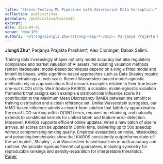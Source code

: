 ```yaml
---
title: "Stress-Testing ML Pipelines with Adversarial Data Corruption."
collection: publications
permalink: /publication/kairos25
excerpt: ''
date: 2025-09-01
venue: 'NeurIPS'
authors: '<strong>Jiongli Zhu</strong><sup>*</sup>, Parjanya Prajakta Prashant<sup>*</sup>, Alex Cloninger, Babak Salimi'
---
```

**Jiongli Zhu**\*, Parjanya Prajakta Prashant\*, Alex Cloninger, Babak Salimi.<br>

<font size=2>Training data increasingly shapes not only model accuracy but also regulatory compliance and market valuation of AI assets. Yet existing valuation methods remain inadequate: model-based techniques depend on a single fitted model and inherit its biases, while algorithm-based approaches such as Data Shapley require costly retrainings at web scale. Recent Wasserstein-based model-agnostic methods rely on approximations that misrank examples relative to their true leave-one-out (LOO) utility. We introduce KAIROS, a scalable, model-agnostic valuation framework that assigns each example a distributional influence score: its contribution to the Maximum Mean Discrepancy (MMD) between the empirical training distribution and a clean reference set. Unlike Wasserstein surrogates, our MMD-based influence admits a closed-form solution that faithfully approximates the exact LOO ranking within O(1/N2) error, requires no retraining, and naturally extends to conditional kernels for unified label- and feature-error detection. Moreover, KAIROS supports efficient online updates: when a new batch of size m arrives, all scores can be updated in O(mN) time, delivering up to 50x speedup without compromising ranking quality. Empirical evaluations on noise, mislabeling, and poisoning benchmarks show that KAIROS consistently outperforms state-of-the-art model-, Shapley-, and Wasserstein-based baselines in both accuracy and runtime. We provide rigorous theoretical guarantees, including symmetry for reproducible rankings and density-separation for interpretable thresholds.</font>
<br>
[Paper](https://arxiv.org/pdf/2506.23799)